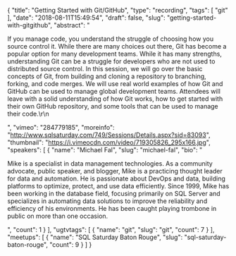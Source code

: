 {
  "title": "Getting Started with Git/GitHub",
  "type": "recording",
  "tags": [
    "git"
  ],
  "date": "2018-08-11T15:49:54",
  "draft": false,
  "slug": "getting-started-with-gitgithub",
  "abstract": "<p>If you manage code, you understand the struggle of choosing how you source control it. While there are many choices out there, Git has become a popular option for many development teams. While it has many strengths, understanding Git can be a struggle for developers who are not used to distributed source control. In this session, we will go over the basic concepts of Git, from building and cloning a repository to branching, forking, and code merges. We will use real world examples of how Git and GitHub can be used to manage global development teams. Attendees will leave with a solid understanding of how Git works, how to get started with their own GitHub repository, and some tools that can be used to manage their code.\r\n</p>",
  "vimeo": "284779185",
  "moreinfo": "http://www.sqlsaturday.com/749/Sessions/Details.aspx?sid=83093",
  "thumbnail": "https://i.vimeocdn.com/video/719305826_295x166.jpg",
  "speakers": [
    {
      "name": "Michael Fal",
      "slug": "michael-fal",
      "bio": "<p>Mike is a specialist in data management technologies. As a community advocate, public speaker, and blogger, Mike is a practicing thought leader for data and automation. He is passionate about DevOps and data, building platforms to optimize, protect, and use data efficiently. Since 1999, Mike has been working in the database field, focusing primarily on SQL Server and specializes in automating data solutions to improve the reliability and efficiency of his environments. He has been caught playing trombone in public on more than one occasion.</p>",
      "count": 1
    }
  ],
  "ugtvtags": [
    {
      "name": "git",
      "slug": "git",
      "count": 7
    }
  ],
  "meetups": [
    {
      "name": "SQL Saturday Baton Rouge",
      "slug": "sql-saturday-baton-rouge",
      "count": 9
    }
  ]
}